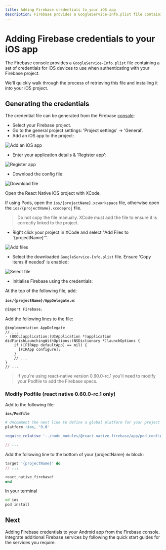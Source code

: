```yaml
---
title: Adding Firebase credentials to your iOS app
description: Firebase provides a GoogleService-Info.plist file containing your Firebase project credentials. Learn how to add this to your React Native project.
---
```


# Adding Firebase credentials to your iOS app

The Firebase console provides a `GoogleService-Info.plist` file containing a set of credentials for iOS devices to use when authenticating with your Firebase project. 

We'll quickly walk through the process of retrieving this file and installing it into your iOS project.

## Generating the credentials

The credential file can be generated from the Firebase [console](https://console.firebase.google.com/):

- Select your Firebase project.
- Go to the general project settings: 'Project settings' -> 'General'.
- Add an iOS app to the project:

![Add an iOS app](https://prismic-io.s3.amazonaws.com/invertase%2Ffd23f086-ac13-4b31-8c08-8fc6a7c512f4_screenshot+2019-05-07+at+11.11.36.png)

- Enter your application details & 'Register app':

![Register app](https://prismic-io.s3.amazonaws.com/invertase%2Fa5074801-2205-4812-99e2-a8b9ddebec74_screenshot+2019-05-07+at+11.12.48.png)

- Download the config file:

![Download file](https://prismic-io.s3.amazonaws.com/invertase%2Fb5967fd4-7620-4d6b-8c2e-d582a1f66f86_screenshot+2019-05-07+at+11.13.51.png)

 Open the React Native iOS project with XCode. 

If using Pods, open the `ios/{projectName}.xcworkspace` file, otherwise open the `ios/{projectName}.xcodeproj` file.

> Do not copy the file manually. XCode must add the file to ensure it is correctly linked to the project.

- Right click your project in XCode and select "Add Files to '{projectName}'".

![Add files](https://prismic-io.s3.amazonaws.com/invertase%2F140b5f1f-3cfa-4bc5-a5e8-f6f33cc43165_unknown+%281%29.png)

- Select the downloaded `GoogleService-Info.plist` file. Ensure 'Copy items if needed' is enabled:

![Select file](https://prismic-io.s3.amazonaws.com/invertase%2F7d37e0ce-3e79-468d-930c-b7dc7bc2e291_unknown+%282%29.png)

- Initialise Firebase using the credentials:

At the top of the following file, add:

**`ios/{projectName}/AppDelegate.m`**:
```objectivec
@import Firebase;
```

Add the following lines to the file:

```objectivec{4-6}
@implementation AppDelegate
// ...
- (BOOL)application:(UIApplication *)application didFinishLaunchingWithOptions:(NSDictionary *)launchOptions {
    if ([FIRApp defaultApp] == nil) {
      [FIRApp configure];
    }
    // ...
}
// ...
```

> If you're using react-native version 0.60.0-rc.1 you'll need to modify your Podfile to add the Firebase specs.

### Modify Podfile (react native 0.60.0-rc.1 only)

Add to the following file: 

**`ios/Podfile`**
```ruby
# Uncomment the next line to define a global platform for your project
platform :ios, '9.0'

require_relative '../node_modules/@react-native-firebase/app/pod_config'

// ...
```

Add the following line to the bottom of your {projectName} `do` block:
```ruby
target '{projectName}' do
// ...

react_native_firebase!
end
```

In your terminal
```bash
cd ios
pod install
```




## Next

<Grid>
	<Block
		title="Android Firebase Credentials"
		to="/quick-start/android-firebase-credentials"
		icon="phone_android"
		color="#4CAF50"
	>
		Adding Firebase credentials to your Android app from the Firebase console.
  	</Block>
	<Block
		title="Integrate additional Firebase services"
		to="/v6"
		icon="check"
		color="#43a047"
	>
		Integrate additional Firebase services by following the quick start guides for
		the services you require.
  	</Block>
</Grid>
